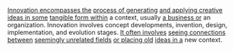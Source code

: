 
[Innovation encompasses the](2/3/1/1/1/.Innovation) [process of generating](3/1/1/1/2/1/.Generation%20Tools) [and applying creative](3/1/1/2/1/1/2/1/.Writing) [ideas in some](2/3/1/1/1/1/.Idea) [tangible form within](1/1/3/1/1/2/1/.Tangible) a context, usually [a business or](3/1/3/3/1/3/1/1/1/_Consumer-Business) an organization. Innovation involves concept developments, invention, design, implementation, and evolution stages. [It often involves](1/3/1/2/1/1/2/3/.Interactions) [seeing connections between](1/1/3/1/2/3/3/.Interconnectedness) [seemingly unrelated fields](1/1/3/1/1/3/1/3/.Fields) [or placing old](2/3/3/3/1/_Old-New%20Methods) [ideas in a](2/3/1/1/1/1/.Idea) new context.

